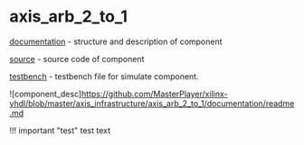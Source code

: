 # axis_arb_2_to_1

[documentation](https://github.com/MasterPlayer/xilinx-vhdl/tree/master/axis_infrastructure/axis_arb_2_to_1/documentation) - structure and description of component

[source](https://github.com/MasterPlayer/xilinx-vhdl/tree/master/axis_infrastructure/axis_arb_2_to_1/source) - source code of component

[testbench](https://github.com/MasterPlayer/xilinx-vhdl/tree/master/axis_infrastructure/axis_arb_2_to_1/testbench) - testbench file for simulate component. 

![component_desc]https://github.com/MasterPlayer/xilinx-vhdl/blob/master/axis_infrastructure/axis_arb_2_to_1/documentation/readme.md

!!! important "test"
test text

